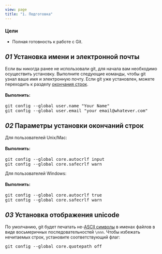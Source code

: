 ```yaml
---
view: page
title: "1. Подготовка"
---
```


<h3>Цели</h3>

<ul><li>Полная готовность к работе с Git.</li></ul>

<h2><em>01</em> Установка имени и электронной почты</h2>

<p>Если вы никогда ранее не использовали git, для начала вам необходимо осуществить установку. Выполните следующие команды, чтобы git узнал ваше имя и электронную почту. Если git уже установлен, можете переходить к разделу <a href="http://ru.wikipedia.org/wiki/Перевод_строки">окончания строк</a>.</p>

<h4 class="h4-pre">Выполнить:</h4>

<pre class="instructions">git config --global user.name "Your Name"
git config --global user.email "your_email@whatever.com"</pre>

<h2><em>02</em> Параметры установки окончаний строк</h2>

<p>Для пользователей Unix/Mac:</p>

<h4 class="h4-pre">Выполнить:</h4>

<pre class="instructions">git config --global core.autocrlf input
git config --global core.safecrlf warn</pre>

<p>Для пользователей Windows:</p>

<h4 class="h4-pre">Выполнить:</h4>

<pre class="instructions">git config --global core.autocrlf true
git config --global core.safecrlf warn</pre>


<h2><em>03</em> Установка отображения unicode</h2>

<p>По умолчанию, git будет печатать не-<a href="https://unicode-table.com/ru/#basic-latin">ASCII символы</a> в именах файлов в виде восьмеричных последовательностей <code>\nnn</code>. Чтобы избежать нечитаемых строк, установите соответствующий флаг:</p>

<pre class="instructions">git config --global core.quotepath off</pre>
